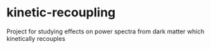 # kinetic-recoupling
Project for studying effects on power spectra from dark matter which kinetically recouples
